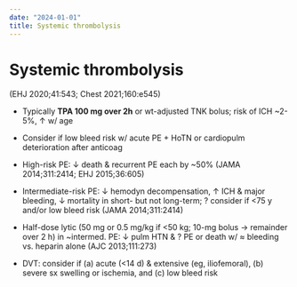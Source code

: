 ```yaml
---
date: "2024-01-01"
title: Systemic thrombolysis
---
```


# Systemic thrombolysis

 (EHJ 2020;41:543; Chest 2021;160:e545)

* Typically **TPA 100 mg over 2h** or wt-adjusted TNK bolus; risk of ICH ~2-5%, ↑ w/ age

* Consider if low bleed risk w/ acute PE + HoTN or cardiopulm deterioration after anticoag

* High-risk PE: ↓ death & recurrent PE each by ~50% (JAMA 2014;311:2414; EHJ 2015;36:605)

* Intermediate-risk PE: ↓ hemodyn decompensation, ↑ ICH & major bleeding, ↓ mortality in short- but not long-term; ? consider if <75 y and/or low bleed risk (JAMA 2014;311:2414)

* Half-dose lytic (50 mg or 0.5 mg/kg if <50 kg; 10-mg bolus → remainder over 2 h) in ~intermed. PE: ↓ pulm HTN & ? PE or death w/ ≈ bleeding vs. heparin alone (AJC 2013;111:273)

* DVT: consider if (a) acute (<14 d) & extensive (eg, iliofemoral), (b) severe sx swelling or ischemia, and (c) low bleed risk
